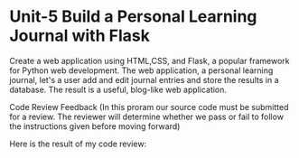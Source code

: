 # Unit-5 Build a Personal Learning Journal with Flask

Create a web application using HTML,CSS, and Flask, a popular framework for Python web development. The web application, a personal learning journal, let's a user add and edit journal entries and store the results in a database. The result is a useful, blog-like web application.

Code Review Feedback (In this proram our source code must be submitted for a review. The reviewer will determine whether we pass or fail to follow the instructions given before moving forward)

Here is the result of my code review:

